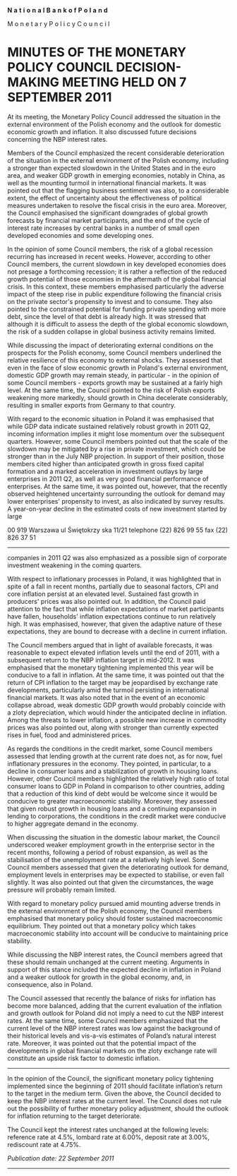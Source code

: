**N** **a** **t** **i** **o** **n** **a** **l** **B** **a** **n** **k** **o** **f** **P** **o** **l** **a** **n** **d**

M o n e t a r y P o l i c y C o u n c i l

# MINUTES OF THE MONETARY POLICY COUNCIL DECISION-MAKING  MEETING HELD ON 7 SEPTEMBER 2011

At its meeting, the Monetary Policy Council addressed the situation in the external environment of
the Polish economy and the outlook for domestic economic growth and inflation. It also discussed
future decisions concerning the NBP interest rates.

Members of the Council emphasized the recent considerable deterioration of the situation in the
external environment of the Polish economy, including a stronger than expected slowdown in the
United States and in the euro area, and weaker GDP growth in emerging economies, notably in
China, as well as the mounting turmoil in international financial markets. It was pointed out that the
flagging business sentiment was also, to a considerable extent, the effect of uncertainty about the
effectiveness of political measures undertaken to resolve the fiscal crisis in the euro area. Moreover,
the Council emphasised the significant downgrades of global growth forecasts by financial market
participants, and the end of the cycle of interest rate increases by central banks in a number of small
open developed economies and some developing ones.

In the opinion of some Council members, the risk of a global recession recurring has increased in
recent weeks. However, according to other Council members, the current slowdown in key
developed economies does not presage a forthcoming recession; it is rather a reflection of the
reduced growth potential of those economies in the aftermath of the global financial crisis. In this
context, these members emphasised particularly the adverse impact of the steep rise in public
expenditure following the financial crisis on the private sector's propensity to invest and to
consume. They also pointed to the constrained potential for funding private spending with more
debt, since the level of that debt is already high. It was stressed that although it is difficult to assess
the depth of the global economic slowdown, the risk of a sudden collapse in global business activity
remains limited.

While discussing the impact of deteriorating external conditions on the prospects for the Polish
economy, some Council members underlined the relative resilience of this economy to external
shocks. They assessed that even in the face of slow economic growth in Poland's external
environment, domestic GDP growth may remain steady, in particular - in the opinion of some
Council members - exports growth may be sustained at a fairly high level. At the same time, the
Council pointed to the risk of Polish exports weakening more markedly, should growth in China
decelerate considerably, resulting in smaller exports from Germany to that country.

With regard to the economic situation in Poland it was emphasised that while GDP data indicate
sustained relatively robust growth in 2011 Q2, incoming information implies it might lose
momentum over the subsequent quarters. However, some Council members pointed out that the
scale of the slowdown may be mitigated by a rise in private investment, which could be stronger
than in the July NBP projection. In support of their position, those members cited higher than
anticipated growth in gross fixed capital formation and a marked acceleration in investment outlays
by large enterprises in 2011 Q2, as well as very good financial performance of enterprises. At the
same time, it was pointed out, however, that the recently observed heightened uncertainty
surrounding the outlook for demand may lower enterprises' propensity to invest, as also indicated
by survey results. A year-on-year decline in the estimated costs of new investment started by large

00 919 Warszawa ul Świętokrzy ska 11/21 telephone (22) 826 99 55 fax (22) 826 37 51


-----

companies in 2011 Q2 was also emphasized as a possible sign of corporate investment weakening
in the coming quarters.

With respect to inflationary processes in Poland, it was highlighted that in spite of a fall in recent
months, partially due to seasonal factors, CPI and core inflation persist at an elevated level.
Sustained fast growth in producers' prices was also pointed out. In addition, the Council paid
attention to the fact that while inflation expectations of market participants have fallen, households'
inflation expectations continue to run relatively high. It was emphasised, however, that given the
adaptive nature of these expectations, they are bound to decrease with a decline in current inflation.

The Council members argued that in light of available forecasts, it was reasonable to expect
elevated inflation levels until the end of 2011, with a subsequent return to the NBP inflation target
in mid-2012. It was emphasised that the monetary tightening implemented this year will be
conducive to a fall in inflation. At the same time, it was pointed out that the return of CPI inflation
to the target may be jeopardised by exchange rate developments, particularly amid the turmoil
persisting in international financial markets. It was also noted that in the event of an economic
collapse abroad, weak domestic GDP growth would probably coincide with a zloty depreciation,
which would hinder the anticipated decline in inflation. Among the threats to lower inflation, a
possible new increase in commodity prices was also pointed out, along with stronger than currently
expected rises in fuel, food and administered prices.

As regards the conditions in the credit market, some Council members assessed that lending growth
at the current rate does not, as for now, fuel inflationary pressures in the economy. They pointed, in
particular, to a decline in consumer loans and a stabilization of growth in housing loans. However,
other Council members highlighted the relatively high ratio of total consumer loans to GDP in
Poland in comparison to other countries, adding that a reduction of this kind of debt would be
welcome since it would be conducive to greater macroeconomic stability. Moreover, they assessed
that given robust growth in housing loans and a continuing expansion in lending to corporations, the
conditions in the credit market were conducive to higher aggregate demand in the economy.

When discussing the situation in the domestic labour market, the Council underscored weaker
employment growth in the enterprise sector in the recent months, following a period of robust
expansion, as well as the stabilisation of the unemployment rate at a relatively high level. Some
Council members assessed that given the deteriorating outlook for demand, employment levels in
enterprises may be expected to stabilise, or even fall slightly. It was also pointed out that given the
circumstances, the wage pressure will probably remain limited.

With regard to monetary policy pursued amid mounting adverse trends in the external environment
of the Polish economy, the Council members emphasised that monetary policy should foster
sustained macroeconomic equilibrium. They pointed out that a monetary policy which takes
macroeconomic stability into account will be conducive to maintaining price stability.

While discussing the NBP interest rates, the Council members agreed that these should remain
unchanged at the current meeting. Arguments in support of this stance included the expected
decline in inflation in Poland and a weaker outlook for growth in the global economy, and, in
consequence, also in Poland.

The Council assessed that recently the balance of risks for inflation has become more balanced,
adding that the current evaluation of the inflation and growth outlook for Poland did not imply a
need to cut the NBP interest rates. At the same time, some Council members emphasized that the
current level of the NBP interest rates was low against the background of their historical levels and
vis-a-vis estimates of Poland’s natural interest rate. Moreover, it was pointed out that the potential
impact of the developments in global financial markets on the zloty exchange rate will constitute an
upside risk factor to domestic inflation.


-----

In the opinion of the Council, the significant monetary policy tightening implemented since the
beginning of 2011 should facilitate inflation’s return to the target in the medium term. Given the
above, the Council decided to keep the NBP interest rates at the current level. The Council does not
rule out the possibility of further monetary policy adjustment, should the outlook for inflation
returning to the target deteriorate.

The Council kept the interest rates unchanged at the following levels: reference rate at 4.5%,
lombard rate at 6.00%, deposit rate at 3.00%, rediscount rate at 4.75%.

_Publication date: 22 September 2011_


-----

